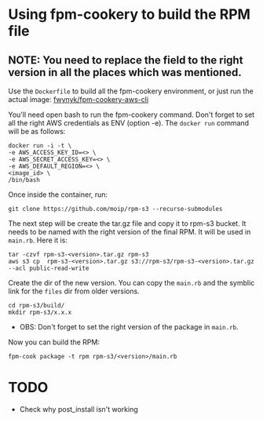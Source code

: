 # Using fpm-cookery to build the RPM file

## NOTE: You need to replace the <version> field to the right version in all the places which was mentioned.  

Use the `Dockerfile` to build all the fpm-cookery environment, or just run the actual image: [fwynyk/fpm-cookery-aws-cli](https://hub.docker.com/r/fwynyk/fpm-cookery-aws-cli/)

You'll need open bash to run the fpm-cookery command. Don't forget to set all the right AWS credentials as ENV (option -e). The `docker run` command will be as follows:

	docker run -i -t \
	-e AWS_ACCESS_KEY_ID=<> \
	-e AWS_SECRET_ACCESS_KEY=<> \
	-e AWS_DEFAULT_REGION=<> \
	<image_id> \
	/bin/bash

Once inside the container, run:

	git clone https://github.com/moip/rpm-s3 --recurse-submodules

The next step will be create the tar.gz file and copy it to rpm-s3 bucket. It needs to be named with the right version of the final RPM. It will be used in `main.rb`. Here it is:

	tar -czvf rpm-s3-<version>.tar.gz rpm-s3
	aws s3 cp  rpm-s3-<version>.tar.gz s3://rpm-s3/rpm-s3-<version>.tar.gz --acl public-read-write	

Create the dir of the new version. You can copy the `main.rb` and the symblic link for the `files` dir from older versions.

	cd rpm-s3/build/
	mkdir rpm-s3/x.x.x

* OBS: Don't forget to set the right version of the package in `main.rb`. 

Now you can build the RPM:
	
	fpm-cook package -t rpm rpm-s3/<version>/main.rb


# TODO

* Check why post_install isn't working
